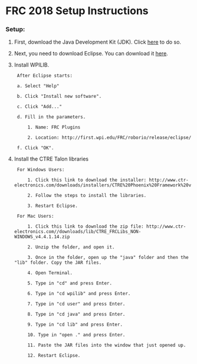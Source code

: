 # FRC 2018 Setup Instructions

### Setup:
1. First, download the Java Development Kit (JDK). Click [here](http://www.oracle.com/technetwork/java/javase/downloads/jdk8-downloads-2133151.html) to do so.

2. Next, you need to download Eclipse. You can download it [here](http://www.eclipse.org/home/index.php "Eclipse").

3. Install WPILIB.

		After Eclipse starts:
		
		a. Select "Help"
		
		b. Click "Install new software".
		
		c. Click "Add..."
		
		d. Fill in the parameters.
		
			1. Name: FRC Plugins
			
			2. Location: http://first.wpi.edu/FRC/roborio/release/eclipse/
			
		f. Click "OK".

4. Install the CTRE Talon libraries

		For Windows Users:
			
			1. Click this link to download the installer: http://www.ctr-electronics.com/downloads/installers/CTRE%20Phoenix%20Framework%20v5.1.3.1.zip
			
			2. Follow the steps to install the libraries.
			
			3. Restart Eclipse.
			
		For Mac Users:
		
			1. Click this link to download the zip file: http://www.ctr-electronics.com//downloads/lib/CTRE_FRCLibs_NON-WINDOWS_v4.4.1.14.zip
			
			2. Unzip the folder, and open it.
			
			3. Once in the folder, open up the "java" folder and then the "lib" folder. Copy the JAR files.
			
			4. Open Terminal.
			
			5. Type in "cd" and press Enter.
			
			6. Type in "cd wpilib" and press Enter.
			
			7. Type in "cd user" and press Enter.
			
			8. Type in "cd java" and press Enter.
			
			9. Type in "cd lib" and press Enter.
			
			10. Type in "open ." and press Enter. 
			
			11. Paste the JAR files into the window that just opened up.
			
			12. Restart Eclipse.
	

